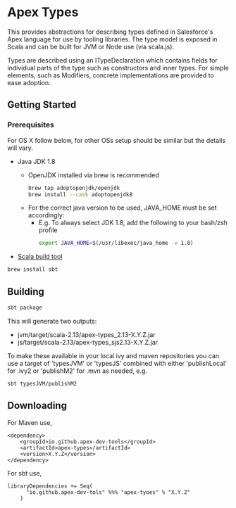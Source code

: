 # Apex Types

This provides abstractions for describing types defined in Salesforce's Apex language for use by tooling libraries. The type model is exposed in Scala and can be built for JVM or Node use (via scala.js).

Types are described using an ITypeDeclaration which contains fields for individual parts of the type such as constructors and inner types. For simple elements, such as Modifiers, concrete implementations are provided to ease adoption.     

## Getting Started

### Prerequisites

For OS X follow below, for other OSs setup should be similar but the details will vary.

- Java JDK 1.8

  - OpenJDK installed via brew is recommended
    ```sh
    brew tap adoptopenjdk/openjdk
    brew install --cask adoptopenjdk8
    ```
  - For the correct java version to be used, JAVA_HOME must be set accordingly:
    - E.g. To always select JDK 1.8, add the following to your bash/zsh profile
      ```sh
      export JAVA_HOME=$(/usr/libexec/java_home -v 1.8)
      ```

- [Scala build tool](https://www.scala-sbt.org/)

```sh
brew install sbt
```

## Building

```sh
sbt package
```

This will generate two outputs:

- jvm/target/scala-2.13/apex-types_2.13-X.Y.Z.jar
- js/target/scala-2.13/apex-types_sjs2.13-X.Y.Z.jar

To make these available in your local ivy and maven repositories you can use a target of 'typesJVM' or 'typesJS' combined with either 'publishLocal' for .ivy2 or 'publishM2' for .mvn as needed, e.g. 

```sh
sbt typesJVM/publishM2
```

## Downloading

For Maven use,

```
<dependency>
    <groupId>io.github.apex-dev-tools</groupId>
    <artifactId>apex-types</artifactId>
    <version>X.Y.Z</version>
</dependency>
```

For sbt use, 

```
libraryDependencies += Seq(
      "io.github.apex-dev-tols" %%% "apex-tyoes" % "X.Y.Z"
    )
```
